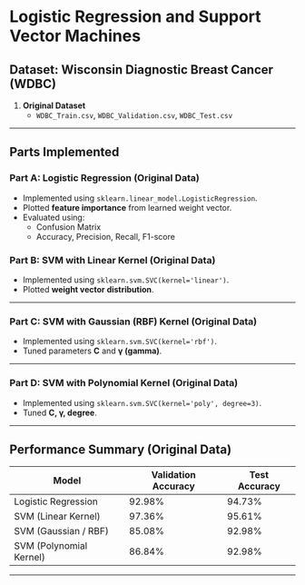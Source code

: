 # Logistic Regression and Support Vector Machines  

## Dataset: Wisconsin Diagnostic Breast Cancer (WDBC)  

1. **Original Dataset**  
   - `WDBC_Train.csv`, `WDBC_Validation.csv`, `WDBC_Test.csv`  
---

## Parts Implemented  

### Part A: Logistic Regression (Original Data)  
- Implemented using `sklearn.linear_model.LogisticRegression`.  
- Plotted **feature importance** from learned weight vector.  
- Evaluated using:  
  - Confusion Matrix  
  - Accuracy, Precision, Recall, F1-score  

### Part B: SVM with Linear Kernel (Original Data)  
- Implemented using `sklearn.svm.SVC(kernel='linear')`.  
- Plotted **weight vector distribution**.  

---

### Part C: SVM with Gaussian (RBF) Kernel (Original Data)  
- Implemented using `sklearn.svm.SVC(kernel='rbf')`.  
- Tuned parameters **C** and **γ (gamma)**.  

---

### Part D: SVM with Polynomial Kernel (Original Data)  
- Implemented using `sklearn.svm.SVC(kernel='poly', degree=3)`.  
- Tuned **C, γ, degree**.  
  
---

## Performance Summary (Original Data)  

| Model                     | Validation Accuracy | Test Accuracy |
|----------------------------|---------------------|---------------|
| Logistic Regression        | 92.98%             | 94.73%        |
| SVM (Linear Kernel)        | 97.36%             | 95.61%        |
| SVM (Gaussian / RBF)       | 85.08%             | 92.98%        |
| SVM (Polynomial Kernel)    | 86.84%             | 92.98%        |

---

